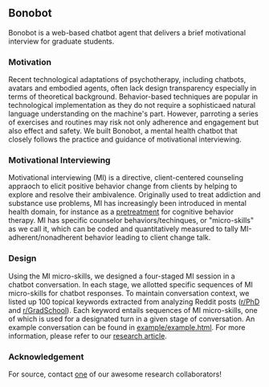 ## Bonobot 

Bonobot is a web-based chatbot agent that delivers a brief motivational interview for graduate students.

### Motivation
Recent technological adaptations of psychotherapy, including chatbots, avatars and embodied agents, often lack design transparency especially in terms of theoretical background. Behavior-based techniques are popular in technological implementation as they do not require a sophisticaed natural language understanding on the machine's part. However, parroting a series of exercises and routines may risk not only adherence and engagement but also effect and safety. We built Bonobot, a mental health chatbot that closely follows the practice and guidance of motivational interviewing.   

### Motivational Interviewing
Motivational interviewing (MI) is a directive, client-centered counseling appraoch to elicit positive behavior change from clients by helping to explore and resolve their ambivalence. Originally used to treat addiction and substance use problems, MI has increasingly been introduced in mental health domain, for instance as a [pretreatment](https://www.ncbi.nlm.nih.gov/pmc/articles/PMC2760690/) for cognitive behavior therapy. MI has specific counselor behaviors/techinques, or "micro-skills" as we call it, which can be coded and quantitatively measured to tally MI-adherent/nonadherent behavior leading to client change talk.  

### Design
Using the MI micro-skills, we designed a four-staged MI session in a chatbot conversation. In each stage, we allotted specific sequences of MI micro-skills for chatbot responses. To maintain conversation context, we listed up 100 topical keywords extracted from analyzing Reddit posts ([r/PhD](reddit.com/r/PhD) and [r/GradSchool](reddit.com/r/GradSchool)). Each keyword entails sequences of MI micro-skills, one of which is used for a designated turn in a given stage of conversation. An example conversation can be found in [example/example.html](github.com/atsohyun/bonobot/example/example.html). For more information, please refer to our [research article](https://www.jmir.org/2019/4/e12231/). 

### Acknowledgement
For source, contact [one](https://github.com/cockroach54/Bonobot) of our awesome research collaborators! 


